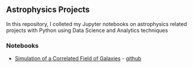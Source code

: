 ## Astrophysics Projects
In this repository, I colleted my Jupyter notebooks on astrophysics related projects with Python using Data Science and Analytics techniques

### Notebooks

* [Simulation of a Correlated Field of Galaxies](http://nbviewer.jupyter.org/github/virginiemontes/Astrophysics_Projects/blob/master/notebooks/Simulation_of_a_Correlated_Field_of_Galaxies.ipynb) - [github](https://github.com/virginiemontes/Astrophysics_Projects/blob/master/notebooks/Simulation_of_a_Correlated_Field_of_Galaxies.ipynb)
